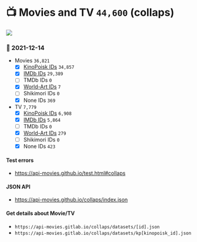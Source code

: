 # :tv: Movies and TV `44,600` (collaps)

<a href="https://API-Movies.github.io"><img src="https://API-Movies.github.io/banner.png?cache"></a>

### :date: 2021-12-14
- Movies `36,821`
  - [x] <a href="https://API-Movies.github.io/collaps/movie_kinopoisk_ids.json">KinoPoisk IDs</a> `34,857`
  - [x] <a href="https://API-Movies.github.io/collaps/movie_imdb_ids.json">IMDb IDs</a> `29,389`
  - [ ] TMDb IDs `0`
  - [x] <a href="https://API-Movies.github.io/collaps/movie_world_art_ids.json">World-Art IDs</a> `7`
  - [ ] Shikimori IDs `0`
  - [x] None IDs `369`
- TV `7,779`
  - [x] <a href="https://API-Movies.github.io/collaps/tv_kinopoisk_ids.json">KinoPoisk IDs</a> `6,908`
  - [x] <a href="https://API-Movies.github.io/collaps/tv_imdb_ids.json">IMDb IDs</a> `5,864`
  - [ ] TMDb IDs `0`
  - [x] <a href="https://API-Movies.github.io/collaps/tv_world_art_ids.json">World-Art IDs</a> `279`
  - [ ] Shikimori IDs `0`
  - [x] None IDs `423`
#### Test errors
- <a href='https://api-movies.github.io/test.html#collaps'>https://api-movies.github.io/test.html#collaps</a>
#### JSON API
- <a href='https://api-movies.github.io/collaps/index.json'>https://api-movies.github.io/collaps/index.json</a>
#### Get details about Movie/TV
- `https://api-movies.gitlab.io/collaps/datasets/[id].json`
- `https://api-movies.gitlab.io/collaps/datasets/kp[kinopoisk_id].json`
